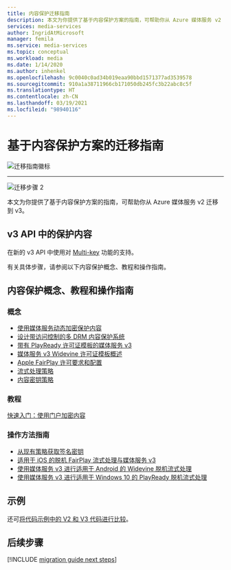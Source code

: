 ```yaml
---
title: 内容保护迁移指南
description: 本文为你提供了基于内容保护方案的指南，可帮助你从 Azure 媒体服务 v2 迁移到 v3。
services: media-services
author: IngridAtMicrosoft
manager: femila
ms.service: media-services
ms.topic: conceptual
ms.workload: media
ms.date: 1/14/2020
ms.author: inhenkel
ms.openlocfilehash: 9c0040c0ad34b019eaa90bbd1571377ad3539578
ms.sourcegitcommit: 910a1a38711966cb171050db245fc3b22abc8c5f
ms.translationtype: HT
ms.contentlocale: zh-CN
ms.lasthandoff: 03/19/2021
ms.locfileid: "98940116"
---
```

# <a name="content-protection-scenario-based-migration-guidance"></a>基于内容保护方案的迁移指南

![迁移指南徽标](./media/migration-guide/azure-media-services-logo-migration-guide.svg)

<hr color="#5ea0ef" size="10">

![迁移步骤 2](./media/migration-guide/steps-4.svg)

本文为你提供了基于内容保护方案的指南，可帮助你从 Azure 媒体服务 v2 迁移到 v3。

## <a name="protect-content-in-v3-api"></a>v3 API 中的保护内容

在新的 v3 API 中使用对 [Multi-key](design-multi-drm-system-with-access-control.md) 功能的支持。

有关具体步骤，请参阅以下内容保护概念、教程和操作指南。

## <a name="content-protection-concepts-tutorials-and-how-to-guides"></a>内容保护概念、教程和操作指南

### <a name="concepts"></a>概念

- [使用媒体服务动态加密保护内容](content-protection-overview.md)
- [设计带访问控制的多 DRM 内容保护系统](design-multi-drm-system-with-access-control.md)
- [带有 PlayReady 许可证模板的媒体服务 v3](playready-license-template-overview.md)
- [媒体服务 v3 Widevine 许可证模板概述](widevine-license-template-overview.md)
- [Apple FairPlay 许可要求和配置](fairplay-license-overview.md)
- [流式处理策略](streaming-policy-concept.md)
- [内容密钥策略](content-key-policy-concept.md)

### <a name="tutorials"></a>教程

[快速入门：使用门户加密内容](encrypt-content-quickstart.md)

### <a name="how-to-guides"></a>操作方法指南

- [从现有策略获取签名密钥](get-content-key-policy-dotnet-howto.md)
- [适用于 iOS 的脱机 FairPlay 流式处理与媒体服务 v3](offline-fairplay-for-ios.md)
- [使用媒体服务 v3 进行适用于 Android 的 Widevine 脱机流式处理](offline-widevine-for-android.md)
- [使用媒体服务 v3 进行适用于 Windows 10 的 PlayReady 脱机流式处理](offline-plaready-streaming-for-windows-10.md)

## <a name="samples"></a>示例

还可[将代码示例中的 V2 和 V3 代码进行比较](migrate-v-2-v-3-migration-samples.md)。

## <a name="next-steps"></a>后续步骤

[!INCLUDE [migration guide next steps](./includes/migration-guide-next-steps.md)]